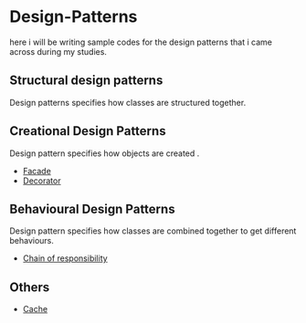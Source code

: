 # Design-Patterns
here i will be writing sample codes for the design patterns  that i came across during my studies.

## Structural design patterns
  Design patterns specifies how classes are structured together.
  
## Creational Design Patterns
  Design pattern specifies how objects are created .
  * [Facade](https://github.com/rohithkodiyath/Design-Patterns/tree/master/facade)
  * [Decorator](https://github.com/rohithkodiyath/Design-Patterns/tree/master/decorator)

## Behavioural Design Patterns
  Design  pattern specifies how classes are combined together to get different behaviours.
  * [Chain of responsibility](https://github.com/rohithkodiyath/Design-Patterns/tree/master/chain)
  
## Others
  * [Cache](https://github.com/rohithkodiyath/Design-Patterns/tree/master/cache)
